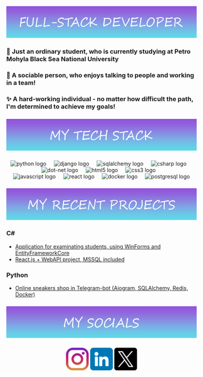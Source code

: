 <div align="center">
    <img src="./fullstack_developer.png" alt="fullstack logo"  />
    <h3 align="left">📝 Just an ordinary student, who is currently studying at Petro Mohyla Black Sea National University</h3>
    <h3 align="left">👥 A sociable person, who enjoys talking to people and working in a team!</h3>
    <h3 align="left">✨ A hard-working individual - no matter how difficult the path, I'm determined to achieve my goals!</h3>

  ###

  <img src="./tech-stack.png" alt="tech logo"  />

  ###

  <div align="center">
    <div>
      <img src="https://cdn.jsdelivr.net/gh/devicons/devicon/icons/python/python-original.svg" height="40" alt="python logo"  />
      <img width="12" />
      <img src="https://cdn.jsdelivr.net/gh/devicons/devicon/icons/django/django-plain.svg" height="40" alt="django logo"  />
      <img width="12" />
      <img src="https://cdn.jsdelivr.net/gh/devicons/devicon/icons/sqlalchemy/sqlalchemy-original.svg" height="40" alt="sqlalchemy logo"  />
      <img width="12" />
      <img src="https://cdn.jsdelivr.net/gh/devicons/devicon/icons/csharp/csharp-original.svg" height="40" alt="csharp logo"  />
      <img width="12" />
      <img src="https://cdn.jsdelivr.net/gh/devicons/devicon/icons/dot-net/dot-net-plain-wordmark.svg" height="40" alt="dot-net logo"  />
      <img width="12" />
      <img src="https://cdn.jsdelivr.net/gh/devicons/devicon/icons/html5/html5-original.svg" height="40" alt="html5 logo"  />
      <img width="12" />
            <img src="https://cdn.jsdelivr.net/gh/devicons/devicon/icons/css3/css3-original.svg" height="40" alt="css3 logo"  />
      <img width="12" />
    </div>
    <div>
      <img src="https://cdn.jsdelivr.net/gh/devicons/devicon/icons/javascript/javascript-original.svg" height="40" alt="javascript logo"  />
      <img width="12" />
      <img src="https://cdn.jsdelivr.net/gh/devicons/devicon/icons/react/react-original.svg" height="40" alt="react logo"  />
      <img width="12" />
      <img src="https://cdn.jsdelivr.net/gh/devicons/devicon/icons/docker/docker-plain-wordmark.svg" height="40" alt="docker logo"  />
      <img width="12" />
      <img src="https://cdn.jsdelivr.net/gh/devicons/devicon/icons/postgresql/postgresql-original.svg" height="40" alt="postgresql logo"  />
    </div>
  </div>

  ###

  <img src="./recent_projects.png" alt="recent logo"  />

  ###
  <div align='left'>
    <h3 align='left'>C#</h3>
    <ul>
      <li><a href="https://github.com/YehorBelyi/TestingApp">Application for examinating students, using WinForms and EntityFrameworkCore</a></li>
      <li><a href="https://github.com/YehorBelyi/Cars-With-Api">React.js + WebAPI project, MSSQL included</a></li>
    </ul>
  </div>

  <div align='left'>
    <h3 align='left'>Python</h3>
    <ul>
      <li><a href="https://github.com/YehorBelyi/TestingApp">Online sneakers shop in Telegram-bot (Aiogram, SQLAlchemy, Redis, Docker)</a></li>
    </ul>
  </div>

  ###

  <img src="./socials.png" alt="recent logo"  />

  ###

  <div align="center">
    <a><img src="./instagram.png" alt="instagram logo" height="60" width="60" /></a>
    <a><img src="./linkedin.png" alt="lindedin logo" height="60" width="60"/></a>
    <a><img src="./twitter.png" alt="twitter logo" height="60" width="60"/></a>
  </div>

  ###
</div>